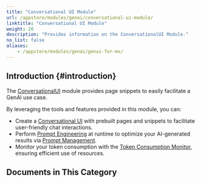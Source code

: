 ```yaml
---
title: "Conversational UI Module"
url: /appstore/modules/genai/conversational-ui-module/
linktitle: "Conversational UI Module"
weight: 20
description: "Provides information on the ConversationalUI Module."
no_list: false
aliases:
    - /appstore/modules/genai/genai-for-mx/
---
```


## Introduction {#introduction}

The [ConversationalUI](https://marketplace.mendix.com/link/component/239450) module provides page snippets to easily facilitate a GenAI use case. 

By leveraging the tools and features provided in this module, you can:

* Create a [Conversational UI](/appstore/modules/genai/conversational-ui-module/conversational-ui/) with prebuilt pages and snippets to facilitate user-friendly chat interactions.
* Perform [Prompt Engineering](/appstore/modules/genai/prompt-engineering/) at runtime to optimize your AI-generated results via [Prompt Management](/appstore/modules/genai/conversational-ui/prompt-management/).
* Monitor your token consumption with the [Token Consumption Monitor](/appstore/modules/genai/conversational-ui-module/conversational-ui/#snippet-token-monitor), ensuring efficient use of resources.

## Documents in This Category
